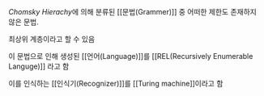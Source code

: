 *Chomsky Hierachy*에 의해 분류된 [[문법(Grammer)]] 중 어떠한 제한도 존재하지 않은 문법. 

최상위 계층이라고 할 수 있음

이 문법으로 인해 생성된 [[언어(Language)]]를 [[REL(Recursively Enumerable Languge)]] 라고 함

이를 인식하는 [[인식기(Recognizer)]]를 [[Turing machine]]이라고 함